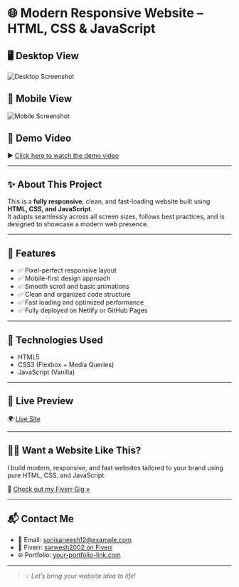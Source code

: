 # 🌐 Modern Responsive Website – HTML, CSS & JavaScript

## 🖥️ Desktop View  
![Desktop Screenshot](./Desktop%20Landing%20page.png)

## 📱 Mobile View  
![Mobile Screenshot](./Mobile%20Landing%20page.png)

## 🎥 Demo Video  
▶️ [Click here to watch the demo video](https://github.com/yourusername/yourrepo/blob/main/demo.mp4)  

---

## ✨ About This Project

This is a **fully responsive**, clean, and fast-loading website built using **HTML, CSS, and JavaScript**.  
It adapts seamlessly across all screen sizes, follows best practices, and is designed to showcase a modern web presence.

---

## 🔧 Features

- ✅ Pixel-perfect responsive layout  
- ✅ Mobile-first design approach  
- ✅ Smooth scroll and basic animations  
- ✅ Clean and organized code structure  
- ✅ Fast loading and optimized performance  
- ✅ Fully deployed on Netlify or GitHub Pages

---

## 📁 Technologies Used

- HTML5  
- CSS3 (Flexbox + Media Queries)  
- JavaScript (Vanilla)

---

## 🚀 Live Preview

🌍 [Live Site](https://your-netlify-or-github-link.com)

---

## 🧑‍💻 Want a Website Like This?

I build modern, responsive, and fast websites tailored to your brand using pure HTML, CSS, and JavaScript.

🔗 [Check out my Fiverr Gig »](https://www.fiverr.com/sarwesh2002/build-a-modern-fast-and-fully-responsive-website-with-html-css-and-javascript)

---

## 📬 Contact Me

- 📧 Email: sonisarwesh12@example.com  
- 📱 Fiverr: [sarwesh2002 on Fiverr](https://www.fiverr.com/sarwesh2002)  
- 🌐 Portfolio: [your-portfolio-link.com](#)

---

> 💡 *Let’s bring your website idea to life!*
